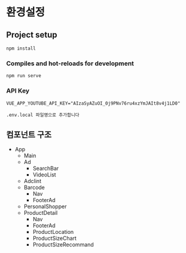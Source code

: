 # 환경설정

## Project setup
```
npm install
```

### Compiles and hot-reloads for development
```
npm run serve
```



### API Key

```
VUE_APP_YOUTUBE_API_KEY="AIzaSyAZuOI_0j9PNv76ru4xzYmJAIt8v4j1LD0"

.env.local 파일명으로 추가합니다
```



## 컴포넌트 구조



* App
  * Main
  * Ad
    * SearchBar
    * VideoList
  * Adclint
  * Barcode
    * Nav
    * FooterAd
  * PersonalShopper
  * ProductDetail
    * Nav
    * FooterAd
    * ProductLocation
    * ProductSizeChart
    * ProductSizeRecommand

